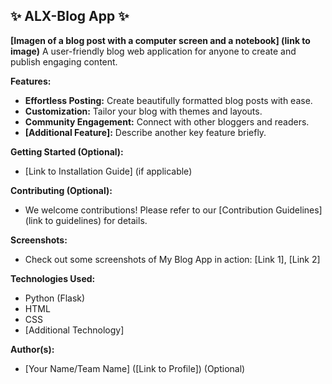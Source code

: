 ##  ✨ ALX-Blog App ✨ 

**[Imagen of a blog post with a computer screen and a notebook] (link to image)**  A user-friendly blog web application for anyone to create and publish engaging content. 

**Features:**

* **Effortless Posting:** Create beautifully formatted blog posts with ease.
* **Customization:** Tailor your blog with themes and layouts.
* **Community Engagement:** Connect with other bloggers and readers.
* **[Additional Feature]:** Describe another key feature briefly.

**Getting Started (Optional):**

* [Link to Installation Guide] (if applicable)

**Contributing (Optional):**

* We welcome contributions! Please refer to our [Contribution Guidelines] (link to guidelines) for details.

**Screenshots:**

* Check out some screenshots of My Blog App in action: [Link 1], [Link 2]

**Technologies Used:**

* Python (Flask)
* HTML
* CSS
* [Additional Technology]

**Author(s):**

* [Your Name/Team Name] ([Link to Profile]) (Optional)

